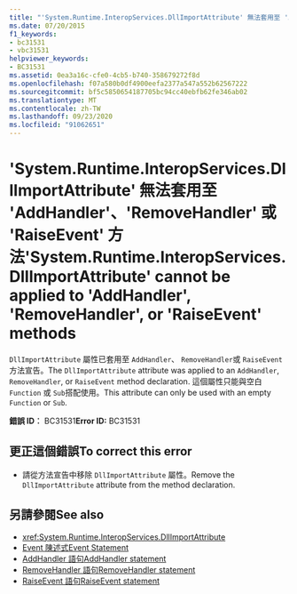 ```yaml
---
title: "'System.Runtime.InteropServices.DllImportAttribute' 無法套用至 'AddHandler'、'RemoveHandler' 或 'RaiseEvent' 方法"
ms.date: 07/20/2015
f1_keywords:
- bc31531
- vbc31531
helpviewer_keywords:
- BC31531
ms.assetid: 0ea3a16c-cfe0-4cb5-b740-358679272f8d
ms.openlocfilehash: f07a580b0df4900eefa2377a547a552b62567222
ms.sourcegitcommit: bf5c5850654187705bc94cc40ebfb62fe346ab02
ms.translationtype: MT
ms.contentlocale: zh-TW
ms.lasthandoff: 09/23/2020
ms.locfileid: "91062651"
---
```

# <a name="systemruntimeinteropservicesdllimportattribute-cannot-be-applied-to-addhandler-removehandler-or-raiseevent-methods"></a><span data-ttu-id="e39f4-102">'System.Runtime.InteropServices.DllImportAttribute' 無法套用至 'AddHandler'、'RemoveHandler' 或 'RaiseEvent' 方法</span><span class="sxs-lookup"><span data-stu-id="e39f4-102">'System.Runtime.InteropServices.DllImportAttribute' cannot be applied to 'AddHandler', 'RemoveHandler', or 'RaiseEvent' methods</span></span>

<span data-ttu-id="e39f4-103">`DllImportAttribute` 屬性已套用至 `AddHandler`、 `RemoveHandler`或 `RaiseEvent` 方法宣告。</span><span class="sxs-lookup"><span data-stu-id="e39f4-103">The `DllImportAttribute` attribute was applied to an `AddHandler`, `RemoveHandler`, or `RaiseEvent` method declaration.</span></span> <span data-ttu-id="e39f4-104">這個屬性只能與空白 `Function` 或 `Sub`搭配使用。</span><span class="sxs-lookup"><span data-stu-id="e39f4-104">This attribute can only be used with an empty `Function` or `Sub`.</span></span>  
  
 <span data-ttu-id="e39f4-105">**錯誤 ID︰** BC31531</span><span class="sxs-lookup"><span data-stu-id="e39f4-105">**Error ID:** BC31531</span></span>  
  
## <a name="to-correct-this-error"></a><span data-ttu-id="e39f4-106">更正這個錯誤</span><span class="sxs-lookup"><span data-stu-id="e39f4-106">To correct this error</span></span>  
  
- <span data-ttu-id="e39f4-107">請從方法宣告中移除 `DllImportAttribute` 屬性。</span><span class="sxs-lookup"><span data-stu-id="e39f4-107">Remove the `DllImportAttribute` attribute from the method declaration.</span></span>  
  
## <a name="see-also"></a><span data-ttu-id="e39f4-108">另請參閱</span><span class="sxs-lookup"><span data-stu-id="e39f4-108">See also</span></span>

- <xref:System.Runtime.InteropServices.DllImportAttribute>
- [<span data-ttu-id="e39f4-109">Event 陳述式</span><span class="sxs-lookup"><span data-stu-id="e39f4-109">Event Statement</span></span>](../language-reference/statements/event-statement.md)
- [<span data-ttu-id="e39f4-110">AddHandler 語句</span><span class="sxs-lookup"><span data-stu-id="e39f4-110">AddHandler statement</span></span>](../language-reference/statements/addhandler-statement.md)
- [<span data-ttu-id="e39f4-111">RemoveHandler 語句</span><span class="sxs-lookup"><span data-stu-id="e39f4-111">RemoveHandler statement</span></span>](../language-reference/statements/removehandler-statement.md)
- [<span data-ttu-id="e39f4-112">RaiseEvent 語句</span><span class="sxs-lookup"><span data-stu-id="e39f4-112">RaiseEvent statement</span></span>](../language-reference/statements/raiseevent-statement.md)
